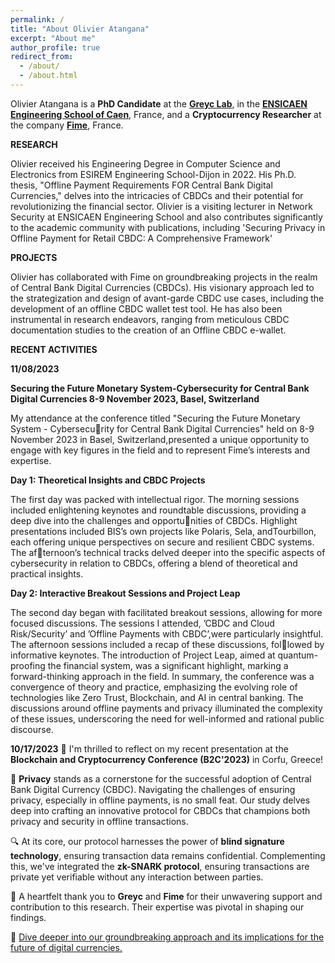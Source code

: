 ```yaml
---
permalink: /
title: "About Olivier Atangana"
excerpt: "About me"
author_profile: true
redirect_from: 
  - /about/
  - /about.html
---
```

Olivier Atangana is a **PhD Candidate** at the [**Greyc Lab**](https://www.greyc.fr/), in the [**ENSICAEN Engineering School of Caen**](https://www.ensicaen.fr/), France, and a **Cryptocurrency Researcher** at the company [**Fime**](https://www.fime.com/fr/), France.

**RESEARCH** 

Olivier received his Engineering Degree in Computer Science and Electronics from ESIREM Engineering School-Dijon in 2022. His Ph.D. thesis, "Offline Payment Requirements FOR Central Bank Digital Currencies," delves into the intricacies of CBDCs and their potential for revolutionizing the financial sector. Olivier is a visiting lecturer in Network Security at ENSICAEN Engineering School and also contributes significantly to the academic community with publications, including 'Securing Privacy in Offline Payment for Retail CBDC: A Comprehensive Framework'

**PROJECTS** 

Olivier has collaborated with Fime on groundbreaking projects in the realm of Central Bank Digital Currencies (CBDCs). His visionary approach led to the strategization and design of avant-garde CBDC use cases, including the development of an offline CBDC wallet test tool. He has also been instrumental in research endeavors, ranging from meticulous CBDC documentation studies to the creation of an Offline CBDC e-wallet.

**RECENT ACTIVITIES**

**11/08/2023**

**Securing the Future Monetary System-Cybersecurity for Central Bank Digital Currencies 8-9 November 2023, Basel, Switzerland**

My attendance at the conference titled "Securing the Future Monetary System - Cybersecurity for Central Bank Digital Currencies" held on 8-9 November 2023 in Basel, Switzerland,presented a unique opportunity to engage with key figures in the field and to represent Fime’s interests and expertise.

**Day 1: Theoretical Insights and CBDC Projects**

The first day was packed with intellectual rigor. The morning sessions included enlightening keynotes and roundtable discussions, providing a deep dive into the challenges and opportunities of CBDCs. Highlight presentations included BIS’s own projects like Polaris, Sela, andTourbillon, each offering unique perspectives on secure and resilient CBDC systems. The afternoon’s technical tracks delved deeper into the specific aspects of cybersecurity in relation to CBDCs, offering a blend of theoretical and practical insights.

**Day 2: Interactive Breakout Sessions and Project Leap**

The second day began with facilitated breakout sessions, allowing for more focused discussions.
The sessions I attended, ’CBDC and Cloud Risk/Security’ and ’Offline Payments with CBDC’,were particularly insightful. The afternoon sessions included a recap of these discussions, followed by informative keynotes. The introduction of Project Leap, aimed at quantum-proofing the financial system, was a significant highlight, marking a forward-thinking approach in the field.
In summary, the conference was a convergence of theory and practice, emphasizing the evolving role of technologies like Zero Trust, Blockchain, and AI in central banking. The
discussions around offline payments and privacy illuminated the complexity of these issues, underscoring the need for well-informed and rational public discourse.


**10/17/2023**
📢 I'm thrilled to reflect on my recent presentation at the **Blockchain and Cryptocurrency Conference (B2C'2023)** in Corfu, Greece!

🔐 **Privacy** stands as a cornerstone for the successful adoption of Central Bank Digital Currency (CBDC). Navigating the challenges of ensuring privacy, especially in offline payments, is no small feat. Our study delves deep into crafting an innovative protocol for CBDCs that champions both privacy and security in offline transactions.

🔍 At its core, our protocol harnesses the power of **blind signature technology**, ensuring transaction data remains confidential. Complementing this, we've integrated the **zk-SNARK protocol**, ensuring transactions are private yet verifiable without any interaction between parties.

🙏 A heartfelt thank you to **Greyc** and **Fime** for their unwavering support and contribution to this research. Their expertise was pivotal in shaping our findings.

🔗 [Dive deeper into our groundbreaking approach and its implications for the future of digital currencies.](https://normandie-univ.hal.science/hal-04243732)


